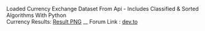 Loaded Currency Exchange Dataset From Api - Includes Classified & Sorted Algorithms With Python \
Currency Results: [Result PNG](https://drive.google.com/file/d/1HNkm0pFK8mvwc57PgHz-CHw1d-R9RXBG/view?usp=sharing) __
Forum Link : [dev.to](https://dev.to/alicanakca_/currency-exchange-dataset-classification-sorting-and-data-visualization-42nd) 
